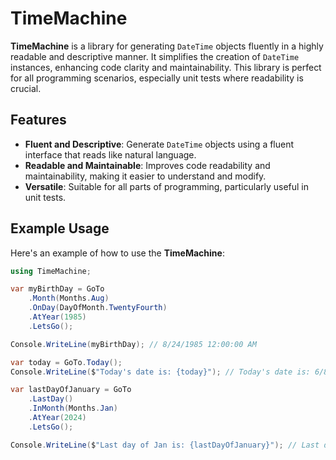 # TimeMachine

**TimeMachine** is a library for generating `DateTime` objects fluently in a highly readable and descriptive manner. It simplifies the creation of `DateTime` instances, enhancing code clarity and maintainability. This library is perfect for all programming scenarios, especially unit tests where readability is crucial.

## Features

- **Fluent and Descriptive**: Generate `DateTime` objects using a fluent interface that reads like natural language.
- **Readable and Maintainable**: Improves code readability and maintainability, making it easier to understand and modify.
- **Versatile**: Suitable for all parts of programming, particularly useful in unit tests.

## Example Usage

Here's an example of how to use the **TimeMachine**:

```csharp
using TimeMachine;

var myBirthDay = GoTo
    .Month(Months.Aug)
    .OnDay(DayOfMonth.TwentyFourth)
    .AtYear(1985)
    .LetsGo();

Console.WriteLine(myBirthDay); // 8/24/1985 12:00:00 AM

var today = GoTo.Today();
Console.WriteLine($"Today's date is: {today}"); // Today's date is: 6/8/2024 1:03:28 AM

var lastDayOfJanuary = GoTo
    .LastDay()
    .InMonth(Months.Jan)
    .AtYear(2024)
    .LetsGo();

Console.WriteLine($"Last day of Jan is: {lastDayOfJanuary}"); // Last day of Jan is: 1/31/2024 12:00:00 AM

